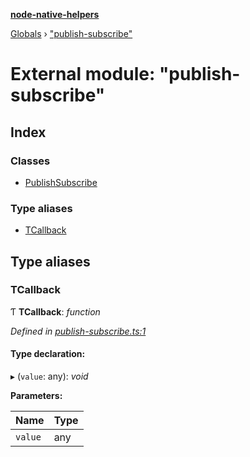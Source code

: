 **[node-native-helpers](../README.md)**

[Globals](../globals.md) › ["publish-subscribe"](_publish_subscribe_.md)

# External module: "publish-subscribe"

## Index

### Classes

* [PublishSubscribe](../classes/_publish_subscribe_.publishsubscribe.md)

### Type aliases

* [TCallback](_publish_subscribe_.md#tcallback)

## Type aliases

###  TCallback

Ƭ **TCallback**: *function*

*Defined in [publish-subscribe.ts:1](https://github.com/DaNautilus/node-native-helpers/blob/4ff13a1/src/publish-subscribe.ts#L1)*

#### Type declaration:

▸ (`value`: any): *void*

**Parameters:**

Name | Type |
------ | ------ |
`value` | any |